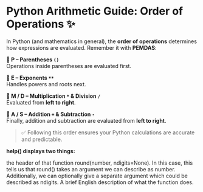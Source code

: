 # Python Arithmetic Guide: Order of Operations ✨

In Python (and mathematics in general), the **order of operations** determines how expressions are evaluated. Remember it with **PEMDAS**:

**🔹 P – Parentheses `()`**  
Operations inside parentheses are evaluated first.

**🔹 E – Exponents `**`**  
Handles powers and roots next.

**🔹 M / D – Multiplication `*` & Division `/`**  
Evaluated from **left to right**.

**🔹 A / S – Addition `+` & Subtraction `-`**  
Finally, addition and subtraction are evaluated from **left to right**.

> ✅ Following this order ensures your Python calculations are accurate and predictable.

**help() displays two things:**

the header of that function round(number, ndigits=None). In this case, this tells us that round() takes an argument we can describe as number. Additionally, we can optionally give a separate argument which could be described as ndigits.
A brief English description of what the function does.